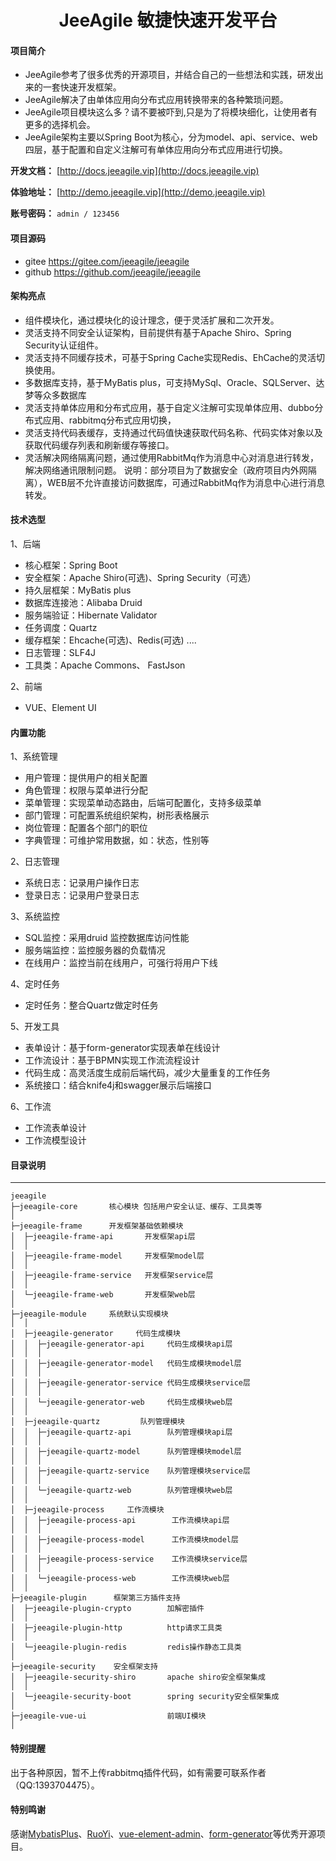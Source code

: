 <h1 style="text-align: center">JeeAgile 敏捷快速开发平台</h1>

#### 项目简介

- JeeAgile参考了很多优秀的开源项目，并结合自己的一些想法和实践，研发出来的一套快速开发框架。
- JeeAgile解决了由单体应用向分布式应用转换带来的各种繁琐问题。
- JeeAgile项目模块这么多？请不要被吓到,只是为了将模块细化，让使用者有更多的选择机会。
- JeeAgile架构主要以Spring Boot为核心，分为model、api、service、web四层，基于配置和自定义注解可有单体应用向分布式应用进行切换。

**开发文档：**  [http://docs.jeeagile.vip](http://docs.jeeagile.vip)

**体验地址：**  [http://demo.jeeagile.vip](http://demo.jeeagile.vip)

**账号密码：** `admin / 123456`

#### 项目源码
- gitee      https://gitee.com/jeeagile/jeeagile
- github     https://github.com/jeeagile/jeeagile


#### 架构亮点
- 组件模块化，通过模块化的设计理念，便于灵活扩展和二次开发。
- 灵活支持不同安全认证架构，目前提供有基于Apache Shiro、Spring Security认证组件。
- 灵活支持不同缓存技术，可基于Spring Cache实现Redis、EhCache的灵活切换使用。
- 多数据库支持，基于MyBatis plus，可支持MySql、Oracle、SQLServer、达梦等众多数据库
- 灵活支持单体应用和分布式应用，基于自定义注解可实现单体应用、dubbo分布式应用、rabbitmq分布式应用切换，
- 灵活支持代码表缓存，支持通过代码值快速获取代码名称、代码实体对象以及获取代码缓存列表和刷新缓存等接口。
- 灵活解决网络隔离问题，通过使用RabbitMq作为消息中心对消息进行转发，解决网络通讯限制问题。
    说明：部分项目为了数据安全（政府项目内外网隔离），WEB层不允许直接访问数据库，可通过RabbitMq作为消息中心进行消息转发。

#### 技术选型
    
1、后端

* 核心框架：Spring Boot
* 安全框架：Apache Shiro(可选)、Spring Security（可选）
* 持久层框架：MyBatis plus
* 数据库连接池：Alibaba Druid 
* 服务端验证：Hibernate Validator
* 任务调度：Quartz
* 缓存框架：Ehcache(可选)、Redis(可选) ....
* 日志管理：SLF4J 
* 工具类：Apache Commons、 FastJson

2、前端

* VUE、Element UI 


#### 内置功能
1、系统管理
- 用户管理：提供用户的相关配置
- 角色管理：权限与菜单进行分配
- 菜单管理：实现菜单动态路由，后端可配置化，支持多级菜单
- 部门管理：可配置系统组织架构，树形表格展示
- 岗位管理：配置各个部门的职位
- 字典管理：可维护常用数据，如：状态，性别等

2、日志管理
- 系统日志：记录用户操作日志
- 登录日志：记录用户登录日志

3、系统监控
- SQL监控：采用druid 监控数据库访问性能
- 服务端监控：监控服务器的负载情况
- 在线用户：监控当前在线用户，可强行将用户下线

4、定时任务
- 定时任务：整合Quartz做定时任务

5、开发工具
- 表单设计：基于form-generator实现表单在线设计
- 工作流设计：基于BPMN实现工作流流程设计
- 代码生成：高灵活度生成前后端代码，减少大量重复的工作任务
- 系统接口：结合knife4j和swagger展示后端接口

6、工作流
- 工作流表单设计
- 工作流模型设计


#### 目录说明
-----------------------------------
```
jeeagile      
├─jeeagile-core       核心模块 包括用户安全认证、缓存、工具类等
│  
├─jeeagile-frame      开发框架基础依赖模块 
│  ├─jeeagile-frame-api       开发框架api层
│  │
│  ├─jeeagile-frame-model     开发框架model层
│  │
│  ├─jeeagile-frame-service   开发框架service层 
│  │
│  └─jeeagile-frame-web       开发框架web层
│  
├─jeeagile-module     系统默认实现模块
│  │
│  ├─jeeagile-generator     代码生成模块
│  │  ├─jeeagile-generator-api     代码生成模块api层
│  │  │
│  │  ├─jeeagile-generator-model   代码生成模块model层
│  │  │
│  │  ├─jeeagile-generator-service 代码生成模块service层
│  │  │
│  │  └─jeeagile-generator-web     代码生成模块web层
│  │  
│  ├─jeeagile-quartz         队列管理模块
│  │  ├─jeeagile-quartz-api        队列管理模块api层
│  │  │
│  │  ├─jeeagile-quartz-model      队列管理模块model层
│  │  │
│  │  ├─jeeagile-quartz-service    队列管理模块service层
│  │  │
│  │  └─jeeagile-quartz-web        队列管理模块web层
│  │  
│  ├─jeeagile-process     工作流模块
│  │  ├─jeeagile-process-api        工作流模块api层
│  │  │
│  │  ├─jeeagile-process-model      工作流模块model层
│  │  │
│  │  ├─jeeagile-process-service    工作流模块service层
│  │  │
│  │  └─jeeagile-process-web        工作流模块web层
│  │  
├─jeeagile-plugin      框架第三方插件支持
│  ├─jeeagile-plugin-crypto        加解密插件
│  │
│  ├─jeeagile-plugin-http          http请求工具类
│  │
│  └─jeeagile-plugin-redis         redis操作静态工具类
│  
├─jeeagile-security    安全框架支持
│  ├─jeeagile-security-shiro       apache shiro安全框架集成
│  │
│  └─jeeagile-security-boot        spring security安全框架集成
│  
├─jeeagile-vue-ui                  前端UI模块
│  
```
#### 特别提醒
出于各种原因，暂不上传rabbitmq插件代码，如有需要可联系作者（QQ:1393704475）。

#### 特别鸣谢

感谢[MybatisPlus](https://mp.baomidou.com/)、[RuoYi](http://www.ruoyi.vip/)、[vue-element-admin](https://panjiachen.github.io/)、[form-generator](https://gitee.com/mrhj/form-generator)等优秀开源项目。

